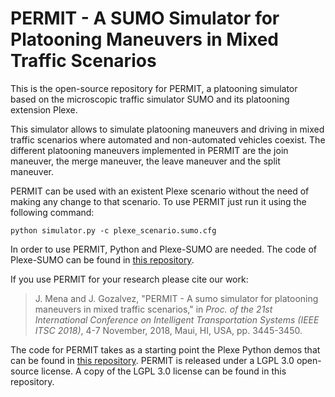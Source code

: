 PERMIT - A SUMO Simulator for Platooning Maneuvers in Mixed Traffic Scenarios
======

This is the open-source repository for PERMIT, a platooning simulator based on the microscopic traffic simulator SUMO and its platooning extension Plexe.

This simulator allows to simulate platooning maneuvers and driving in mixed traffic scenarios where automated and non-automated vehicles coexist. The different platooning maneuvers implemented in PERMIT are the join maneuver, the merge maneuver, the leave maneuver and the split maneuver.

PERMIT can be used with an existent Plexe scenario without the need of making any change to that scenario. To use PERMIT just run it using the following command:

	python simulator.py -c plexe_scenario.sumo.cfg

In order to use PERMIT, Python and Plexe-SUMO are needed. The code of Plexe-SUMO can be found in [this repository](https://github.com/susomena/plexe-sumo).

If you use PERMIT for your research please cite our work:

>J. Mena and J. Gozalvez, "PERMIT - A sumo simulator for platooning maneuvers in mixed traffic scenarios," in *Proc. of the 21st International Conference on Intelligent Transportation Systems (IEEE ITSC 2018)*, 4-7 November, 2018, Maui, HI, USA, pp. 3445-3450.

The code for PERMIT takes as a starting point the Plexe Python demos that can be found in [this repository](https://github.com/michele-segata/plexe-python-demo). PERMIT is released under a LGPL 3.0 open-source license. A copy of the LGPL 3.0 license can be found in this repository.
